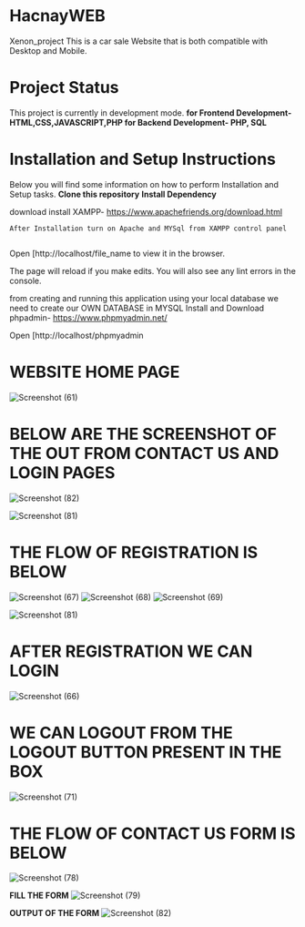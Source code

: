 # HacnayWEB


Xenon_project
This is a car sale Website that is both compatible with Desktop and Mobile.
# Project Status

This project is currently in development mode.
**for Frontend Development- HTML,CSS,JAVASCRIPT,PHP
for Backend  Development- PHP, SQL**

# Installation and Setup Instructions

Below you will find some information on how to perform Installation and Setup tasks.
**Clone this repository**
**Install Dependency**

download install XAMPP- https://www.apachefriends.org/download.html

```
After Installation turn on Apache and MYSql from XAMPP control panel
```
```Put your files in htdoc inside your XAMPP folder
```
Open [http://localhost/file_name to view it in the browser.

The page will reload if you make edits.
You will also see any lint errors in the console.


from creating and running this application using your local database we need to create our OWN DATABASE in MYSQL
Install and Download phpadmin- https://www.phpmyadmin.net/

Open [http://localhost/phpmyadmin

# WEBSITE HOME PAGE
![Screenshot (61)](https://user-images.githubusercontent.com/55694609/200975139-dc80eb2e-3cf8-4c93-8a4a-2c31b2466e94.png)


# BELOW ARE THE SCREENSHOT OF THE OUT FROM **CONTACT US** AND **LOGIN** PAGES 

![Screenshot (82)](https://user-images.githubusercontent.com/55694609/200970970-802e110f-316b-4d48-bb7e-d4440cd5c351.png)

![Screenshot (81)](https://user-images.githubusercontent.com/55694609/200970924-240b7715-7551-438e-9d21-baa80d031590.png)

# THE FLOW OF REGISTRATION IS BELOW

![Screenshot (67)](https://user-images.githubusercontent.com/55694609/200973787-fee828f1-f5af-448c-bf76-a730b14112d9.png)
![Screenshot (68)](https://user-images.githubusercontent.com/55694609/200973836-bab196a6-a3fe-485a-bde3-4337262ec5e2.png)
![Screenshot (69)](https://user-images.githubusercontent.com/55694609/200975004-4ff4e729-58cd-41f5-9cc1-0982108b54eb.png)

![Screenshot (81)](https://user-images.githubusercontent.com/55694609/200973935-3346822a-c2e7-457a-95c0-0e4ef5611a4f.png)
# AFTER REGISTRATION WE CAN LOGIN
![Screenshot (66)](https://user-images.githubusercontent.com/55694609/200974036-a1f9dd18-ded8-4b39-b4ad-e2cd899700c3.png)
# WE CAN LOGOUT FROM THE LOGOUT BUTTON PRESENT IN THE BOX
![Screenshot (71)](https://user-images.githubusercontent.com/55694609/200974191-6599aa85-c57c-43a0-9ff5-12b3be00b348.png)


# THE FLOW OF CONTACT US FORM IS BELOW
![Screenshot (78)](https://user-images.githubusercontent.com/55694609/200974339-71558da3-4b2f-4260-86ad-87e0235183a4.png)

**FILL THE FORM**
![Screenshot (79)](https://user-images.githubusercontent.com/55694609/200974540-8c4ae4a9-192f-4aff-9ff4-58a8916bbc36.png)

**OUTPUT OF THE FORM**
![Screenshot (82)](https://user-images.githubusercontent.com/55694609/200974613-9f2a48da-f677-45c4-85a8-368fbe084847.png)










